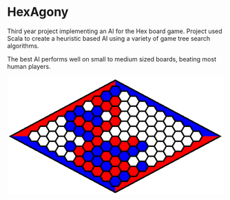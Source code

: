 # HexAgony

Third year project implementing an AI for the Hex board game. Project used Scala to create a heuristic based AI using a variety of game tree search algorithms.

The best AI performs well on small to medium sized boards, beating most human players.

![](images/hex.png)
